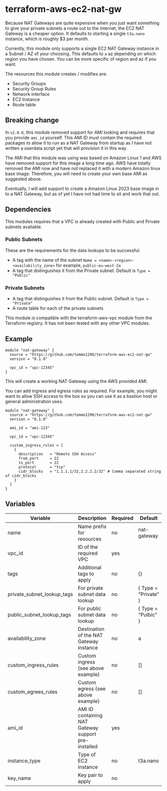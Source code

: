 # terraform-aws-ec2-nat-gw

Because NAT Gateways are quite expensive when you just want something to give your private subnets a route out to the internet, the EC2 NAT Gateway is a cheaper option.  It defaults to starting a single `t3a.nano` instance, which is roughly $3 per month.

Currently, this module only supports a single EC2 NAT Gateway instance in a Subnet / AZ of your choosing.  This defaults to `a` az depending on which region you have chosen.  You can be more specific of region and az if you want.

The resources this module creates / modifies are:

 - Security Groups
 - Security Group Rules
 - Network interface
 - EC2 Instance
 - Route table

## Breaking change

In `v2.0.0`, this module removed support for AMI looking and requires that you provide `ami_id` yourself.  This AMI ID must contain the required packages to allow it to run as a NAT Gateway from startup as I have not written a userdata script yet that will provision it in this way.

The AMI that this module was using was based on Amazon Linux 1 and AWS have removed support for this image a long time ago.  AWS have totally removed the AMI now and have not replaced it with a modern Amazon linux base image.  Therefore, you will need to create your own base AMI as suggested above.

Eventually, I will add support to create a Amazon Linux 2023 base image in to a NAT Gateway, but as of yet I have not had time to sit and work that out.

## Dependencies

This modules requires that a VPC is already created with Public and Private subnets available.

### Public Subnets

These are the requirements for the data lookups to be successful.

 - A tag with the name of the subnet `Name = <name>-<region>-<availability_zone>` for example, `public-eu-west-2a`
 - A tag that distinguishes it from the Private subnet.  Default is `Type = "Public"`

### Private Subnets

 - A tag that distinguishes it from the Public subnet.  Default is `Type = "Private"`
 - A route table for each of the private subnets

This module is compatible with the terraform-aws-vpc module from the Terraform registry.  It has not been tested with any other VPC modules.

## Example

```
module "nat-gateway" {
  source = "https://github.com/tommo1296/terraform-aws-ec2-nat-gw"
  version = "0.1.0"

  vpc_id = "vpc-12345"
}
```

This will create a working NAT Gateway using the AWS provided AMI.

You can add ingress and egress rules as required.  For example, you might want to allow SSH access to the box so you can use it as a bastion host or general administration uses.

```
module "nat-gateway" {
  source = "https://github.com/tommo1296/terraform-aws-ec2-nat-gw"
  version = "0.1.0"

  ami_id = "ami-123"

  vpc_id = "vpc-12345"

  custom_ingress_rules = [
    {
      description   = "Remote SSH Access"
      from_port     = 22
      to_port       = 22
      protocol      = "tcp"
      cidr_blocks   = "1.1.1.1/32,2.2.2.2/32" # Comma separated string of cidr_blocks
    }
  ]
}
```

## Variables

| Variable | Description | Required | Default
| --- | --- | --- | --- |
| name | Name prefix for resources | no | nat-gateway
| vpc_id | ID of the required VPC | yes |  |
| tags | Additional tags to apply | no | {} |
| private_subnet_lookup_tags | For private subnet data lookup | no | { Type = "Private" } |
| public_subnet_lookup_tags | For public subnet data lookup | no | { Type = "Pulbic" } |
| availability_zone | Destination of the NAT Gateway instance | no | a |
| custom_ingress_rules | Custom ingress (see above example) | no | [] |
| custom_egrees_rules | Custom egress (see above example) | no | [] |
| ami_id | AMI ID containing NAT Gateway support pre-installed | yes |  |
| instance_type | Type of EC2 instance | no | t3a.nano |
| key_name | Key pair to apply | no |  |
